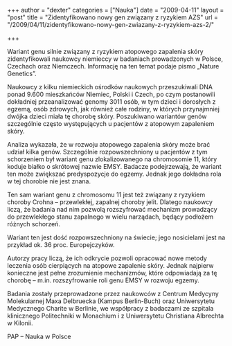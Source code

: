 +++
author = "dexter"
categories = ["Nauka"]
date = "2009-04-11"
layout = "post"
title = "Zidentyfikowano nowy gen związany z ryzykiem AZS"
url = "/2009/04/11/zidentyfikowano-nowy-gen-zwiazany-z-ryzykiem-azs-2/"

+++

Wariant genu silnie związany z ryzykiem atopowego zapalenia skóry zidentyfikowali naukowcy niemieccy w badaniach prowadzonych w Polsce, Czechach oraz Niemczech. Informację na ten temat podaje pismo &#8222;Nature Genetics&#8221;.
  
<!--more-->


  
Naukowcy z kilku niemieckich ośrodków naukowych przeszukiwali DNA ponad 9.600 mieszkańców Niemiec, Polski i Czech, po czym postanowili dokładniej przeanalizować genomy 3011 osób, w tym dzieci i dorosłych z egzemą, osób zdrowych, jak również całe rodziny, w których przynajmniej dwójka dzieci miała tę chorobę skóry. Poszukiwano wariantów genów szczególnie często występujących u pacjentów z atopowym zapaleniem skóry.

Analiza wykazała, że w rozwoju atopowego zapalenia skóry może brać udział kilka genów. Szczególnie rozpowszechniony u pacjentów z tym schorzeniem był wariant genu zlokalizowanego na chromosomie 11, który koduje białko o skrótowej nazwie EMSY. Badacze podejrzewają, że wariant ten może zwiększać predyspozycje do egzemy. Jednak jego dokładna rola w tej chorobie nie jest znana.

Ten sam wariant genu z chromosomu 11 jest też związany z ryzykiem choroby Crohna &#8211; przewlekłej, zapalnej choroby jelit. Dlatego naukowcy liczą, że badania nad nim pozwolą rozszyfrować mechanizm prowadzący do przewlekłego stanu zapalnego w wielu narządach, będący podłożem różnych schorzeń.

Wariant ten jest dość rozpowszechniony na świecie; jego nosicielami jest na przykład ok. 36 proc. Europejczyków.

Autorzy pracy liczą, że ich odkrycie pozwoli opracować nowe metody leczenia osób cierpiących na atopowe zapalenie skóry. Jednak najpierw konieczne jest pełne zrozumienie mechanizmów, które odpowiadają za tę chorobę &#8211; m.in. rozszyfrowanie roli genu EMSY w rozwoju egzemy.

Badania zostały przeprowadzone przez naukowców z Centrum Medycyny Molekularnej Maxa Delbruecka (Kampus Berlin-Buch) oraz Uniwersytetu Medycznego Charite w Berlinie, we współpracy z badaczami ze szpitala klinicznego Politechniki w Monachium i z Uniwersytetu Christiana Albrechta w Kilonii.

PAP &#8211; Nauka w Polsce